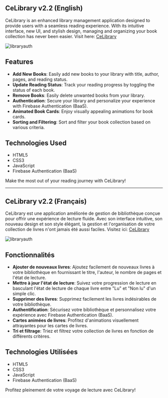 ## CeLibrary v2.2 (English)

CeLibrary is an enhanced library management application designed to provide users with a seamless reading experience. With its intuitive interface, new UI, and stylish design, managing and organizing your book collection has never been easier. Visit here: [CeLibrary](https://cedogithub.github.io/library-app/)

![libraryauth](https://github.com/cedogithub/library-app/assets/39746523/26b56753-58e9-45de-994a-e0edd9e4697c)

## Features

- **Add New Books**: Easily add new books to your library with title, author, pages, and reading status.
- **Update Reading Status**: Track your reading progress by toggling the status of each book.
- **Remove Books**: Easily delete unwanted books from your library.
- **Authentication**: Secure your library and personalize your experience with Firebase Authentication (BaaS).
- **Animated Book Cards**: Enjoy visually appealing animations for book cards.
- **Sorting and Filtering**: Sort and filter your book collection based on various criteria.

## Technologies Used

- HTML5
- CSS3
- JavaScript
- Firebase Authentication (BaaS)

Make the most out of your reading journey with CeLibrary!

---

## CeLibrary v2.2 (Français)

CeLibrary est une application améliorée de gestion de bibliothèque conçue pour offrir une expérience de lecture fluide. Avec son interface intuitive, son nouveau design et son style élégant, la gestion et l'organisation de votre collection de livres n'ont jamais été aussi faciles. Visitez ici: [CeLibrary](https://cedogithub.github.io/library-app/)

![libraryauth](https://github.com/cedogithub/library-app/assets/39746523/fcbc6368-d64a-45ef-b25d-0ac751a473b5)

## Fonctionnalités

- **Ajouter de nouveaux livres**: Ajoutez facilement de nouveaux livres à votre bibliothèque en fournissant le titre, l'auteur, le nombre de pages et l'état de lecture.
- **Mettre à jour l'état de lecture**: Suivez votre progression de lecture en basculant l'état de lecture de chaque livre entre "Lu" et "Non lu" d'un simple clic.
- **Supprimer des livres**: Supprimez facilement les livres indésirables de votre bibliothèque.
- **Authentification**: Sécurisez votre bibliothèque et personnalisez votre expérience avec Firebase Authentication (BaaS).
- **Cartes animées de livres**: Profitez d'animations visuellement attrayantes pour les cartes de livres.
- **Tri et filtrage**: Triez et filtrez votre collection de livres en fonction de différents critères.

## Technologies Utilisées

- HTML5
- CSS3
- JavaScript
- Firebase Authentication (BaaS)

Profitez pleinement de votre voyage de lecture avec CeLibrary!
